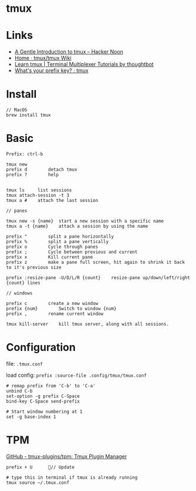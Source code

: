 # tmux

# Links

* [A Gentle Introduction to tmux – Hacker Noon](https://hackernoon.com/a-gentle-introduction-to-tmux-8d784c404340)
* [Home · tmux/tmux Wiki](https://github.com/tmux/tmux/wiki)
* [Learn tmux | Terminal Multiplexer Tutorials by thoughtbot](https://thoughtbot.com/upcase/tmux)
* [What's your prefix key? : tmux](https://www.reddit.com/r/tmux/comments/4a1694/whats_your_prefix_key/)

# Install

```
// MacOS
brew install tmux
```

# Basic

```
Prefix: ctrl-b

tmux new
prefix d		detach tmux
prefix ?		help


tmux ls		list sessions
tmux attach-session -t 3
tmux a #	attach the last session

// panes

tmux new -s {name}	start a new session with a specific name
tmux a -t {name}	attach a session by using the name

prefix "		split a pane horizontally
prefix %		split a pane vertically
prefix o		Cycle through panes
prefix ;		Cycle between previous and current
prefix x		Kill current pane
prefix z		make a pane full screen, hit again to shrink it back to it's previous size

prefix :resize-pane -U/D/L/R {count} 	resize-pane up/down/left/right {count} lines

// windows

prefix c		create a new window
prefix {num}		Switch to window {num}
prefix ,		rename current window

tmux kill-server	kill tmux server, along with all sessions.
```

# Configuration

file: `.tmux.conf`

load config: `prefix :source-file .config/tmux/tmux.conf`

```
# remap prefix from 'C-b' to 'C-a'
unbind C-b
set-option -g prefix C-Space
bind-key C-Space send-prefix

# Start window numbering at 1
set -g base-index 1
```

# TPM

[GitHub - tmux-plugins/tpm: Tmux Plugin Manager](https://github.com/tmux-plugins/tpm)

```
prefix + U 		// Update

# type this in terminal if tmux is already running
tmux source ~/.tmux.conf
```
